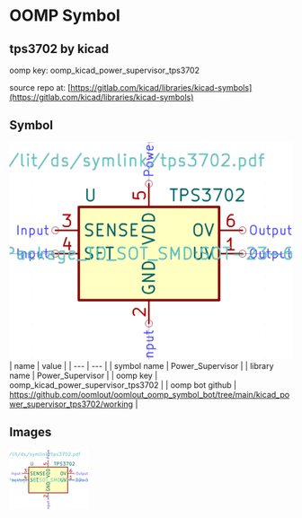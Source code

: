 # OOMP Symbol  
## tps3702  by kicad  
  
oomp key: oomp_kicad_power_supervisor_tps3702  
  
source repo at: [https://gitlab.com/kicad/libraries/kicad-symbols](https://gitlab.com/kicad/libraries/kicad-symbols)  
## Symbol  
  
[![working.png](working_600.png)](working.png)  
| name | value | 
| --- | --- | 
| symbol name | Power_Supervisor | 
| library name | Power_Supervisor | 
| oomp key | oomp_kicad_power_supervisor_tps3702 | 
| oomp bot github | https://github.com/oomlout/oomlout_oomp_symbol_bot/tree/main/kicad_power_supervisor_tps3702/working | 
## Images  
  
[![working.png](working_140.png)](working.png)  
